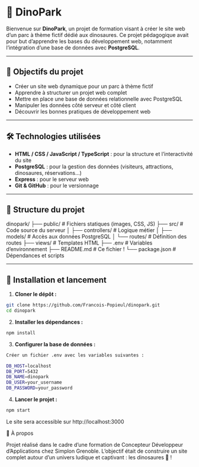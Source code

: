 # 🦖 DinoPark

Bienvenue sur **DinoPark**, un projet de formation visant à créer le site web d’un parc à thème fictif dédié aux dinosaures. Ce projet pédagogique avait pour but d’apprendre les bases du développement web, notamment l’intégration d’une base de données avec **PostgreSQL**.

---

## 🎯 Objectifs du projet

- Créer un site web dynamique pour un parc à thème fictif
- Apprendre à structurer un projet web complet
- Mettre en place une base de données relationnelle avec PostgreSQL
- Manipuler les données côté serveur et côté client
- Découvrir les bonnes pratiques de développement web

---

## 🛠️ Technologies utilisées

- **HTML / CSS / JavaScript / TypeScript** : pour la structure et l’interactivité du site
- **PostgreSQL** : pour la gestion des données (visiteurs, attractions, dinosaures, réservations…)
- **Express** : pour le serveur web
- **Git & GitHub** : pour le versionnage

---

## 📁 Structure du projet

dinopark/ ├── public/ # Fichiers statiques (images, CSS, JS) ├── src/ # Code source du serveur │ ├── controllers/ # Logique métier │ ├── models/ # Accès aux données PostgreSQL │ └── routes/ # Définition des routes ├── views/ # Templates HTML ├── .env # Variables d’environnement ├── README.md # Ce fichier ! └── package.json # Dépendances et scripts

---

## 🧪 Installation et lancement

1. **Cloner le dépôt :**

```bash
git clone https://github.com/Francois-Popieul/dinopark.git
cd dinopark
```

2. **Installer les dépendances :**

```bash
npm install
```

3. **Configurer la base de données :**

```bash
Créer un fichier .env avec les variables suivantes :

DB_HOST=localhost
DB_PORT=5432
DB_NAME=dinopark
DB_USER=your_username
DB_PASSWORD=your_password
```

4. **Lancer le projet :**

```bash
npm start
```

Le site sera accessible sur http://localhost:3000

🦕 À propos

Projet réalisé dans le cadre d’une formation de Concepteur Développeur d’Applications chez Simplon Grenoble. L’objectif était de construire un site complet autour d’un univers ludique et captivant : les dinosaures 🦖 !
